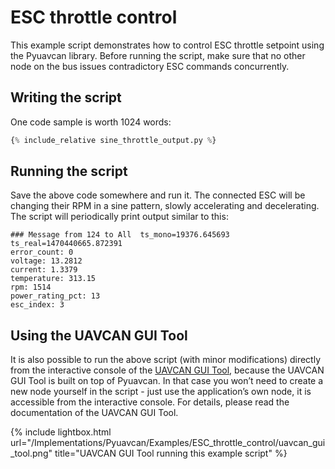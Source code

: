 ---
---

# ESC throttle control

This example script demonstrates how to control ESC throttle setpoint using the Pyuavcan library.
Before running the script, make sure that no other node on the bus issues contradictory ESC commands concurrently.

## Writing the script

One code sample is worth 1024 words:

```python
{% include_relative sine_throttle_output.py %}
```

## Running the script

Save the above code somewhere and run it.
The connected ESC will be changing their RPM in a sine pattern, slowly accelerating and decelerating.
The script will periodically print output similar to this:

```
### Message from 124 to All  ts_mono=19376.645693  ts_real=1470440665.872391
error_count: 0
voltage: 13.2812
current: 1.3379
temperature: 313.15
rpm: 1514
power_rating_pct: 13
esc_index: 3
```

## Using the UAVCAN GUI Tool

It is also possible to run the above script (with minor modifications)
directly from the interactive console of the [UAVCAN GUI Tool](/GUI_Tool),
because the UAVCAN GUI Tool is built on top of Pyuavcan.
In that case you won’t need to create a new node yourself in the script - just use the application’s own node,
it is accessible from the interactive console.
For details, please read the documentation of the UAVCAN GUI Tool.

{% include lightbox.html url="/Implementations/Pyuavcan/Examples/ESC_throttle_control/uavcan_gui_tool.png" title="UAVCAN GUI Tool running this example script" %}
